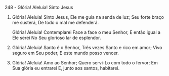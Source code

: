 248 - Glória! Aleluia! Sinto Jesus

1. Glória! Aleluia! Sinto Jesus,
   Ele me guia na senda de luz;
   Seu forte braço me susterá,
   De todo o mal me defenderá.

   Glória! Aleluia! Contemplarei
   Face a face o meu Senhor,
   E então igual a Ele serei
   No Seu glorioso lar de esplendor.

2. Glória! Aleluia! Santo é o Senhor,
   Três vezes Santo e rico em amor;
   Vivo seguro em Seu poder,
   E este mundo posso vencer.

3. Glória! Aleluia! Amo ao Senhor;
   Quero servi-Lo com todo o fervor;
   Em Sua glória eu entrarei
   E, junto aos santos, habitarei.
